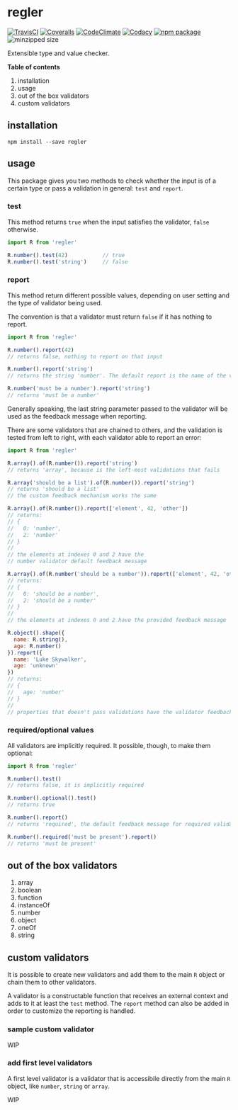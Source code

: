 # regler

[![TravisCI][build-badge]][build-url]
[![Coveralls][coverage-badge]][coverage-url]
[![CodeClimate][maintainability-badge]][maintainability-url]
[![Codacy][code-quality-badge]][code-quality-url]
[![npm package][npm-badge]][npm]
![minzipped size][minzipped]

Extensible type and value checker.

**Table of contents**

1. installation
2. usage
3. out of the box validators
4. custom validators

## installation

```
npm install --save regler
```

## usage

This package gives you two methods to check whether the input is of a certain
type or pass a validation in general: `test` and `report`.

### test

This method returns `true` when the input satisfies the validator, `false`
otherwise.

```js
import R from 'regler'

R.number().test(42)           // true
R.number().test('string')     // false
```

### report

This method return different possible values, depending on user setting and
the type of validator being used.

The convention is that a validator must return `false` if it has nothing to
report.

```js
import R from 'regler'

R.number().report(42)
// returns false, nothing to report on that input

R.number().report('string')
// returns the string 'number'. The default report is the name of the validator.

R.number('must be a number').report('string')
// returns 'must be a number'
```

Generally speaking, the last string parameter passed to the validator will be
used as the feedback message when reporting.

There are some validators that are chained to others, and the validation is
tested from left to right, with each validator able to report an error:

```js
import R from 'regler'

R.array().of(R.number()).report('string')
// returns 'array', because is the left-most validations that fails

R.array('should be a list').of(R.number()).report('string')
// returns 'should be a list'
// the custom feedback mechanism works the same

R.array().of(R.number()).report(['element', 42, 'other'])
// returns:
// {
//   0: 'number',
//   2: 'number'
// }
//
// the elements at indexes 0 and 2 have the
// number validator default feedback message

R.array().of(R.number('should be a number')).report(['element', 42, 'other'])
// returns:
// {
//   0: 'should be a number',
//   2: 'should be a number'
// }
//
// the elements at indexes 0 and 2 have the provided feedback message

R.object().shape({
  name: R.string(),
  age: R.number()
}).report({
  name: 'Luke Skywalker',
  age: 'unknown'
})
// returns:
// {
//   age: 'number'
// }
//
// properties that doesn't pass validations have the validator feedback message
```

### required/optional values

All validators are implicitly required. It possible, though, to make them
optional:

```js
import R from 'regler'

R.number().test()
// returns false, it is implicitly required

R.number().optional().test()
// returns true

R.number().report()
// returns 'required', the default feedback message for required validators

R.number().required('must be present').report()
// returns 'must be present'
```

## out of the box validators

1. array
2. boolean
3. function
4. instanceOf
5. number
6. object
7. oneOf
8. string

## custom validators

It is possible to create new validators and add them to the main `R` object or
chain them to other validators.

A validator is a constructable function that receives an external context and
adds to it at least the `test` method. The `report` method can also be added in
order to customize the reporting is handled.

### sample custom validator

WIP

### add first level validators

A first level validator is a validator that is accessibile directly from the
main `R` object, like `number`, `string` or `array`.

WIP


[build-badge]: https://img.shields.io/travis/0xc14m1z/regler.svg
[build-url]: https://travis-ci.org/0xc14m1z/regler

[coverage-badge]: https://img.shields.io/coveralls/github/0xc14m1z/regler.svg
[coverage-url]: https://coveralls.io/github/0xc14m1z/regler

[maintainability-badge]: https://img.shields.io/codeclimate/maintainability/0xc14m1z/regler.svg
[maintainability-url]: https://codeclimate.com/github/0xc14m1z/regler

[code-quality-badge]: https://img.shields.io/codacy/grade/c5eb6609f4744298bca301b20b11c102.svg
[code-quality-url]: https://www.codacy.com/app/0xc14m1z/regler

[npm-badge]: https://badge.fury.io/js/regler.svg
[npm]: https://badge.fury.io/js/regler

[minzipped]: https://img.shields.io/bundlephobia/minzip/regler.svg?color=brightgreen